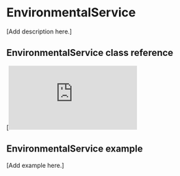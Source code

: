 # EnvironmentalService

[Add description here.]

## EnvironmentalService class reference

[![View code](https://os.mbed.com/docs/6.0.0-preview/mbed-os-api-doxy/class_environmental_service.html)

## EnvironmentalService example

[Add example here.]

